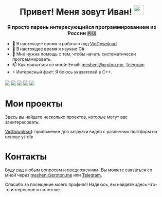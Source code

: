 <h1 align="center">Привет! Меня зовут Иван! 
<img src="https://github.com/blackcater/blackcater/raw/main/images/Hi.gif" height="32"/></h1>
<h3 align="center">Я просто парень интересующийся программированием из России 🇷🇺</h3>

- 🔭 В настоящее время я работаю над [VidDownload](https://github.com/mesheni/VidDownload)
- 🌱 В настоящее время я изучаю C#
- 🤔 Мне нужна помощь с тем, чтобы начать систематически программировать.
- 📫 Как связаться со мной: Email: mesheni@proton.me, [Telegram](https://t.me/meshenii)
- ⚡ Интересный факт: Я боюсь указателей в C++.

![](https://github-profile-summary-cards.vercel.app/api/cards/profile-details?username=mesheni&theme=monokai)
![](https://github-profile-summary-cards.vercel.app/api/cards/most-commit-language?username=mesheni&theme=monokai)
![](https://github-profile-summary-cards.vercel.app/api/cards/repos-per-language?username=mesheni&theme=monokai)
![](https://github-profile-summary-cards.vercel.app/api/cards/stats?username=mesheni&theme=monokai)
![](https://github-profile-summary-cards.vercel.app/api/cards/productive-time?username=mesheni&theme=monokai)


# Мои проекты
Здесь вы найдете несколько проектов, которые могут вас заинтересовать:

[VidDownload](https://github.com/mesheni/VidDownload): приложение для загрузки видео с различных платформ на основе yt-dlp

# Контакты
Буду рад любым вопросам и предложениям. Вы можете связаться со мной через mesheni@proton.me или [Telegram](https://t.me/meshenii).

Спасибо за посещение моего профиля! Надеюсь, вы найдете здесь что-то интересное и полезное.
